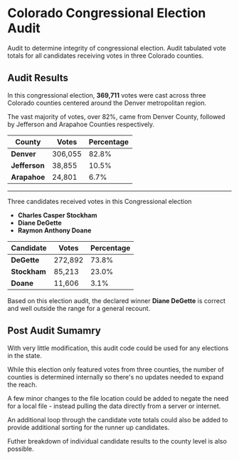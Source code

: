 # Colorado Congressional Election Audit
Audit to determine integrity of congressional election. Audit tabulated vote totals for all candidates receiving votes in three Colorado counties.

## Audit Results
In this congressional election, **369,711** votes were cast across three Colorado counties centered around the Denver metropolitan region.

The vast majority of votes, over 82%, came from Denver County, followed by Jefferson and Arapahoe Counties respectively.

|County|Votes|Percentage|
|---|---|---|
|**Denver**|306,055|82.8%|
|**Jefferson**|38,855|10.5%|
|**Arapahoe**|24,801|6.7%|

---
Three candidates received votes in this Congressional election
* **Charles Casper Stockham**
* **Diane DeGette**
* **Raymon Anthony Doane**

|Candidate|Votes|Percentage|
|---|---|---|
|**DeGette**|272,892|73.8%|
|**Stockham**|85,213|23.0%|
|**Doane**|11,606|3.1%|

Based on this election audit, the declared winner **Diane DeGette** is correct and well outside the range for a general recount.

## Post Audit Sumamry
With very little modification, this audit code could be used for any elections in the state.

While this election only featured votes from three counties, the number of counties is determined internally so there's no updates needed to expand the reach.

A few minor changes to the file location could be added to negate the need for a local file - instead pulling the data directly from a server or internet.

An additional loop through the candidate vote totals could also be added to provide additional sorting for the runner up candidates.

Futher breakdown of individual candidate results to the county level is also possible.
